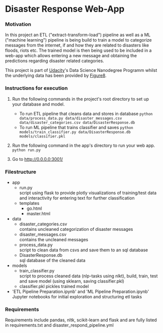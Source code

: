 # Disaster Response Web-App

### Motivation
In this project an ETL ("extract-transform-load") pipeline as well as a ML ("machine learning") pipeline is being build to train a model to categorize messages from the internet, if and how they are related to disasters like floods, riots etc. The trained model is then being used to be included in a web-app which allows entering a new message and obtaining the predictions regarding disaster related categories.  


This project is part of [Udacity](www.udacity.com)'s Data Science Nanodegree Programm whilst the underlying data has been provided by [Figure8](https://www.figure-eight.com/dataset/combined-disaster-response-data/).

### Instructions for execution
1. Run the following commands in the project's root directory to set up your database and model.

    - To run ETL pipeline that cleans data and stores in database
        `python data/process_data.py data/disaster_messages.csv data/disaster_categories.csv data/DisasterResponse.db`
    - To run ML pipeline that trains classifier and saves
        `python models/train_classifier.py data/DisasterResponse.db models/classifier.pkl`

2. Run the following command in the app's directory to run your web app.
    `python run.py`

3. Go to http://0.0.0.0:3001/

### Filestructure
- app
    - run.py  
      script using flask to provide plotly visualizations of training/test data and interactivity for entering text for further classification
    - templates
        - go.html
        - master.html
- data
    - disaster_categories.csv  
      contains uncleaned categorization of disaster messages
    - disaster_messages.csv   
      contains the uncleaned messages
    - process_data.py  
      script to clean data from csvs and save them to an sql database
    - DisasterResponse.db  
      sql database of the cleaned data
- models
    - train_classifier.py  
      script to process cleaned data (nlp-tasks using nlkt), build, train, test and save model (using sklearn, saving classifier.pkl)
    - classifier.pkl
      pickles trained model
- 'ETL Pipeline Preparation.ipynb' and 'ML Pipeline Preparation.ipynb'
  Jupyter notebooks for initial exploration and structuring etl tasks  

### Requirements
Requirements include pandas, nltk, scikit-learn and flask and are fully listed in requirements.txt and disaster_respond_pipeline.yml
